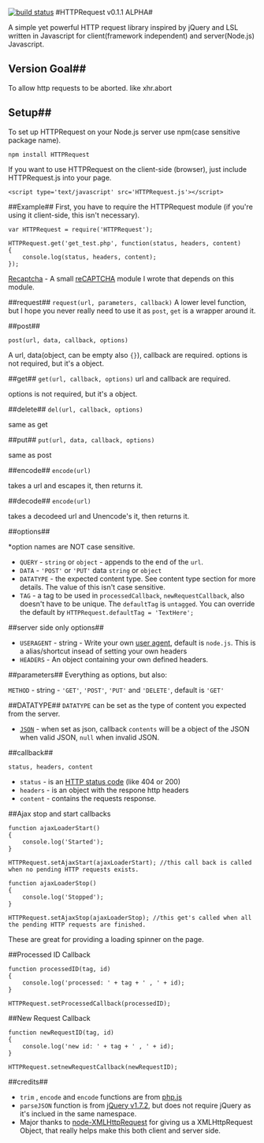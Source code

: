 [![build status](https://secure.travis-ci.org/keverw/HTTPRequest.png)](http://travis-ci.org/keverw/HTTPRequest)
#HTTPRequest v0.1.1 ALPHA#

A simple yet powerful HTTP request library inspired by jQuery and LSL written in Javascript for client(framework independent) and server(Node.js) Javascript.

## Version Goal##
To allow http requests to be aborted. like xhr.abort

## Setup##

To set up HTTPRequest on your Node.js server use npm(case sensitive package name).

	npm install HTTPRequest

If you want to use HTTPRequest on the client-side (browser), just include HTTPRequest.js into your page.

	<script type='text/javascript' src='HTTPRequest.js'></script>

##Example##
First, you have to require the HTTPRequest module (if you're using it client-side, this isn't necessary).

	var HTTPRequest = require('HTTPRequest');

```
HTTPRequest.get('get_test.php', function(status, headers, content)
{
	console.log(status, headers, content);
});
```

[Recaptcha](https://gist.github.com/2862894/bed9f28eb497e4810fee68d9600ace52469d6047) - A small [reCAPTCHA](http://www.google.com/recaptcha) module I wrote that depends on this module.

##request##
`request(url, parameters, callback)`
A lower level function, but I hope you never really need to use it as `post`, `get` is a wrapper around it.

##post##

`post(url, data, callback, options)`

A url, data(object, can be empty also `{}`), callback are required.
options is not required, but it's a object.

##get##
`get(url, callback, options)`
url and callback are required. 

options is not required, but it's a object.

##delete##
`del(url, callback, options)`

same as get

##put##
`put(url, data, callback, options)`

same as post

##encode##
`encode(url)`

takes a url and escapes it, then returns it.

##decode##
`encode(url)`

takes a decodeed url and Unencode's it, then returns it.


##options##

*option names are NOT case sensitive.

* `QUERY` - `string` or `object` - appends to the end of the `url`.
* `DATA` - `'POST'` or `'PUT'` data `string` or `object`
* `DATATYPE` - the expected content type. See content type section for more details. The value of this isn't case sensitive.
* `TAG` - a tag to be used in `processedCallback`, `newRequestCallback`, also doesn't have to be unique. The `defaultTag` is `untagged`. You can override the default by `HTTPRequest.defaultTag = 'TextHere';`

##server side only options##
* `USERAGENT` - string - Write your own [user agent](http://en.wikipedia.org/wiki/User_agent), default is `node.js`. This is a alias/shortcut insead of setting your own headers
* `HEADERS` - An object containing your own defined headers.

##parameters##
Everything as options, but also:

`METHOD` - string - `'GET'`, `'POST'`, `'PUT'` and `'DELETE'`, default is `'GET'`

##DATATYPE##
`DATATYPE` can be set as the type of content you expected from the server.

* [`JSON`](http://en.wikipedia.org/wiki/JSON) - when set as json, callback `contents` will be a object of the JSON when valid JSON, `null` when invalid JSON.


##callback##

`status, headers, content`

* `status` - is an [HTTP status code](http://en.wikipedia.org/wiki/List_of_HTTP_status_codes) (like 404 or 200)
* `headers` - is an object with the respone http headers
* `content` - contains the requests response.

##Ajax stop and start callbacks

```
function ajaxLoaderStart()
{
	console.log('Started');
}

HTTPRequest.setAjaxStart(ajaxLoaderStart); //this call back is called when no pending HTTP requests exists.

function ajaxLoaderStop()
{
	console.log('Stopped');
}

HTTPRequest.setAjaxStop(ajaxLoaderStop); //this get's called when all the pending HTTP requests are finished.

```

These are great for providing a loading spinner on the page.

##Processed ID Callback 

```
function processedID(tag, id)
{
	console.log('processed: ' + tag + ' , ' + id);
}

HTTPRequest.setProcessedCallback(processedID);

```

##New Request Callback
```
function newRequestID(tag, id)
{
	console.log('new id: ' + tag + ' , ' + id);
}

HTTPRequest.setnewRequestCallback(newRequestID);

```

##credits##
* `trim` , `encode` and `encode` functions are from [php.js](http://phpjs.org/pages/home)
* `parseJSON` function is from [jQuery v1.7.2](http://jquery.com/), but does not require jQuery as it's inclued in the same namespace.
* Major thanks to [node-XMLHttpRequest](https://github.com/driverdan/node-XMLHttpRequest) for giving us a XMLHttpRequest Object, that really helps make this both client and server side.